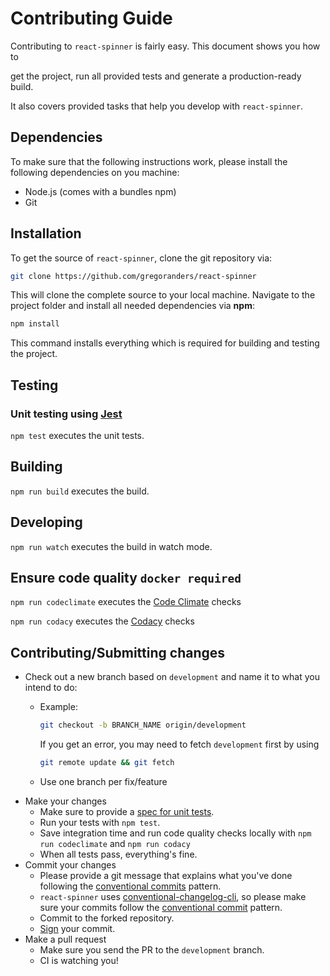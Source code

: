 <!-- lint disable retext-readability -->
# Contributing Guide

<!--lint disable write-good-->
Contributing to `react-spinner` is fairly easy. This document shows you how to
<!--lint enable write-good-->
get the project, run all provided tests and generate a production-ready build.

It also covers provided tasks that help you develop with `react-spinner`.

## Dependencies

To make sure that the following instructions work, please install the following dependencies
on you machine:

- Node.js (comes with a bundles npm)
- Git

## Installation

To get the source of `react-spinner`, clone the git repository via:

```sh
git clone https://github.com/gregoranders/react-spinner
```

This will clone the complete source to your local machine.
Navigate to the project folder and install all needed dependencies via **npm**:

```sh
npm install
```

This command installs everything which is required for building and testing the project.

## Testing

### Unit testing using [Jest][jest-url]

`npm test` executes the unit tests.

## Building

`npm run build` executes the build.

## Developing

`npm run watch` executes the build in watch mode.

## Ensure code quality `docker required`

`npm run codeclimate` executes the [Code Climate](docs/codeclimate.md) checks

`npm run codacy` executes the [Codacy](docs/codacy.md) checks

## Contributing/Submitting changes

- Check out a new branch based on <code>development</code> and name it to what you intend to do:
  - Example:

    ```sh
    git checkout -b BRANCH_NAME origin/development
    ```

    If you get an error, you may need to fetch <code>development</code> first by using

    ```sh
    git remote update && git fetch
    ```

  - Use one branch per fix/feature
- Make your changes
  - Make sure to provide a [spec for unit tests][jest-url].
  - Run your tests with `npm test`.
  - Save integration time and run code quality checks locally with `npm run codeclimate` and `npm run codacy`
  - When all tests pass, everything's fine.
- Commit your changes
  <!-- markdownlint-disable MD013 -->
  <!--lint disable maximum-line-length-->
  - Please provide a git message that explains what you've done following the [conventional commits][conventional-commit-url] pattern.
  - `react-spinner` uses [conventional-changelog-cli](https://www.npmjs.com/package/conventional-changelog-cli), so please make sure your commits follow the [conventional commit][conventional-commit-url] pattern.
  <!--lint enable maximum-line-length-->
  <!-- markdownlint-enable MD013 -->
  - Commit to the forked repository.
  - [Sign][sign-url] your commit.
- Make a pull request
  - Make sure you send the PR to the <code>development</code> branch.
  - CI is watching you!

[jest-url]: https://jestjs.io/
[conventional-commit-url]: https://www.conventionalcommits.org
[sign-url]: https://docs.github.com/en/authentication/managing-commit-signature-verification/signing-commits
